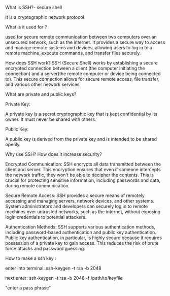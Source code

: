 What is SSH?- secure shell 

It is a cryptographic network protocol 

What is it used for ?

 used for secure remote communication between two computers over an unsecured network,
 such as the internet. It provides a secure way to access and manage remote systems and devices, allowing users to log in to a remote machine, execute 
 commands, and transfer files securely.
 
How does SSH work?
SSH (Secure Shell) works by establishing a secure encrypted connection between a client
(the computer initiating the connection) and a server(the remote computer or device being connected to). This secure connection allows
for secure remote access, file transfer, and various other network services.


What are private and public keys?

Private Key:

A private key is a secret cryptographic key that is kept confidential by its owner. 
It must never be shared with others.

Public Key:

A public key is derived from the private key and is intended to be shared openly.


Why use SSH? How does it increase security?

Encrypted Communication: SSH encrypts all data transmitted between the client and server. This encryption ensures that even if someone intercepts the network traffic, they won't be able to decipher the contents. This is crucial for protecting sensitive information, including passwords and data, during remote communication.

Secure Remote Access: SSH provides a secure means of remotely accessing and managing servers, network devices, and other systems. System administrators and developers can securely log in to remote machines over untrusted networks, such as the internet, without exposing login credentials to potential attackers.

Authentication Methods: SSH supports various authentication methods, including password-based authentication and public key authentication. Public key authentication, in particular, is highly secure because it requires possession of a private key to gain access. This reduces the risk of brute force attacks and password guessing. 

How to make a ssh key :

enter into terminal: ssh-keygen -t rsa -b 2048 

next enter:  ssh-keygen -t rsa -b 2048 -f /path/to/keyfile

"enter a pass phrase"